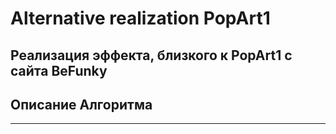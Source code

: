 # Alternative realization PopArt1
Реализация эффекта, близкого к PopArt1 с сайта BeFunky
---
## Описание Алгоритма
---
